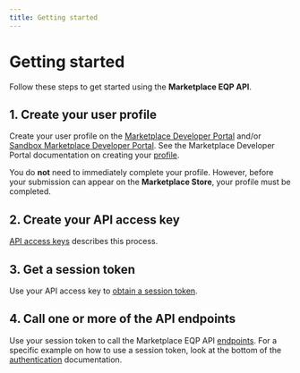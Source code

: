 ```yaml
---
title: Getting started
---
```


# Getting started

Follow these steps to get started using the **Marketplace EQP API**.

## 1. Create your user profile

Create your user profile on the [Marketplace Developer Portal][1] and/or [Sandbox Marketplace Developer Portal][2]. See the Marketplace Developer Portal documentation on creating your [profile](../sellers/profile-information.md).

<InlineAlert variant="info" slots="text"/>

You do **not** need to immediately complete your profile.  However, before your submission can appear on the **Marketplace Store**, your profile must be completed.

## 2. Create your API access key

[API access keys](access-keys.md) describes this process.

## 3. Get a session token

Use your API access key to [obtain a session token](auth.md#session-token).

## 4. Call one or more of the API endpoints

Use your session token to call the Marketplace EQP API [endpoints](rest-api.md).
For a specific example on how to use a session token, look at the bottom of the [authentication](auth.md#token-use) documentation.

[1]: https://developer.magento.com
[2]: https://developer-stg.magento.com
